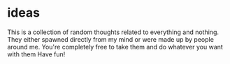 # ideas
This is a collection of random thoughts related to everything and nothing. They either spawned directly from my mind or were made up by people around me. You're completely free to take them and do whatever you want with them Have fun!
